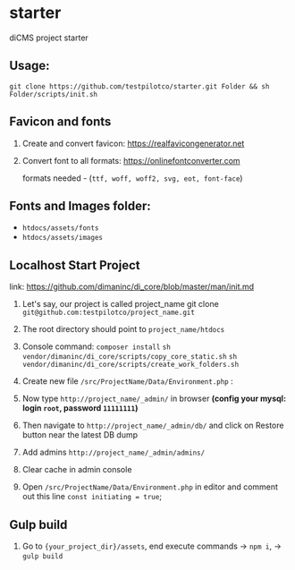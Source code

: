 # starter
diCMS project starter

## Usage:
`git clone https://github.com/testpilotco/starter.git Folder && sh Folder/scripts/init.sh`

## Favicon and fonts
1. Create and convert favicon: https://realfavicongenerator.net
2. Convert font to all formats: https://onlinefontconverter.com

   formats needed - (`ttf, woff, woff2, svg, eot, font-face`)
   
## Fonts and Images folder:
 - `htdocs/assets/fonts` 
 - `htdocs/assets/images`

## Localhost Start Project
link: https://github.com/dimaninc/di_core/blob/master/man/init.md

1. Let's say, our project is called project_name
   git clone `git@github.com:testpilotco/project_name.git`
2. The root directory should point to `project_name/htdocs`
3. Console command:
   `composer install`
   `sh vendor/dimaninc/di_core/scripts/copy_core_static.sh`
   `sh vendor/dimaninc/di_core/scripts/create_work_folders.sh`
4. Create new file `/src/ProjectName/Data/Environment.php` :

   
    <?php
    namespace ProjectName\Data;
    
    class Environment extends \diCore\Data\Environment
    {
        const initiating = true;
    }  

5. Now type `http://project_name/_admin/` in browser **(config your mysql: login `root`, password `11111111`)**
6. Then navigate to `http://project_name/_admin/db/` and click on Restore button near the latest DB dump
7. Add admins `http://project_name/_admin/admins/`
8. Clear cache in admin console
9. Open `/src/ProjectName/Data/Environment.php` in editor and comment out this line `const initiating = true`;

## Gulp build

1. Go to `{your_project_dir}/assets`, end execute commands -> `npm i`, -> `gulp build`